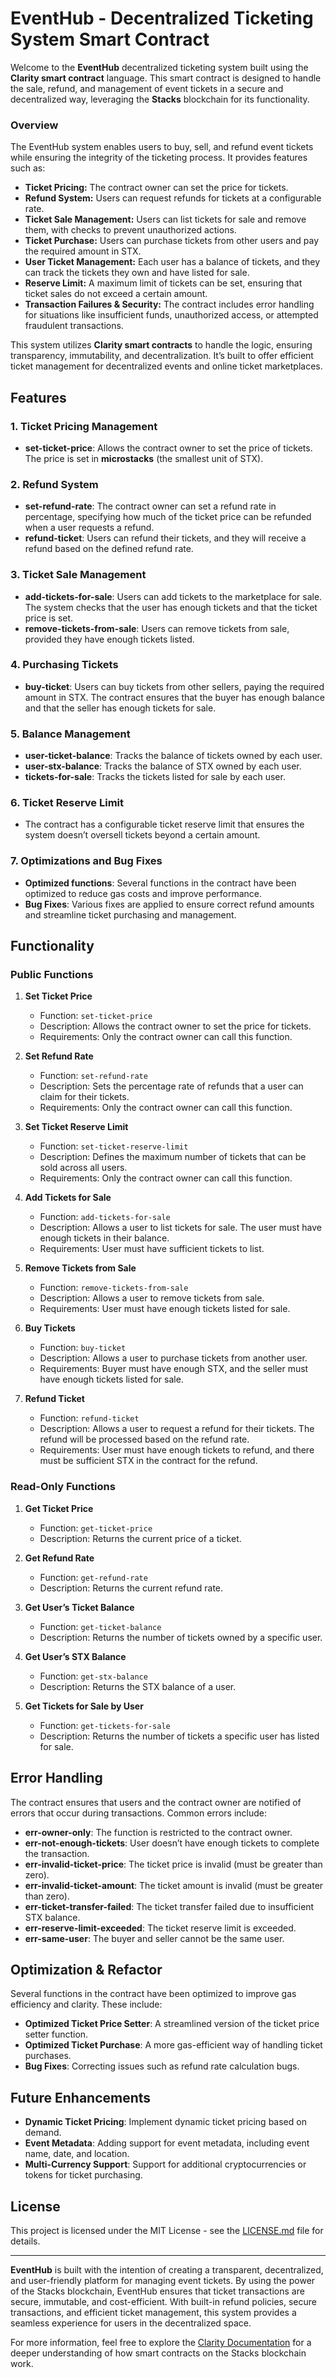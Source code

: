 # EventHub - Decentralized Ticketing System Smart Contract

Welcome to the **EventHub** decentralized ticketing system built using the **Clarity smart contract** language. This smart contract is designed to handle the sale, refund, and management of event tickets in a secure and decentralized way, leveraging the **Stacks** blockchain for its functionality.

### Overview

The EventHub system enables users to buy, sell, and refund event tickets while ensuring the integrity of the ticketing process. It provides features such as:

- **Ticket Pricing:** The contract owner can set the price for tickets.
- **Refund System:** Users can request refunds for tickets at a configurable rate.
- **Ticket Sale Management:** Users can list tickets for sale and remove them, with checks to prevent unauthorized actions.
- **Ticket Purchase:** Users can purchase tickets from other users and pay the required amount in STX.
- **User Ticket Management:** Each user has a balance of tickets, and they can track the tickets they own and have listed for sale.
- **Reserve Limit:** A maximum limit of tickets can be set, ensuring that ticket sales do not exceed a certain amount.
- **Transaction Failures & Security:** The contract includes error handling for situations like insufficient funds, unauthorized access, or attempted fraudulent transactions.

This system utilizes **Clarity smart contracts** to handle the logic, ensuring transparency, immutability, and decentralization. It’s built to offer efficient ticket management for decentralized events and online ticket marketplaces.

## Features

### 1. **Ticket Pricing Management**
- **set-ticket-price**: Allows the contract owner to set the price of tickets. The price is set in **microstacks** (the smallest unit of STX).

### 2. **Refund System**
- **set-refund-rate**: The contract owner can set a refund rate in percentage, specifying how much of the ticket price can be refunded when a user requests a refund.
- **refund-ticket**: Users can refund their tickets, and they will receive a refund based on the defined refund rate.

### 3. **Ticket Sale Management**
- **add-tickets-for-sale**: Users can add tickets to the marketplace for sale. The system checks that the user has enough tickets and that the ticket price is set.
- **remove-tickets-from-sale**: Users can remove tickets from sale, provided they have enough tickets listed.

### 4. **Purchasing Tickets**
- **buy-ticket**: Users can buy tickets from other sellers, paying the required amount in STX. The contract ensures that the buyer has enough balance and that the seller has enough tickets for sale.

### 5. **Balance Management**
- **user-ticket-balance**: Tracks the balance of tickets owned by each user.
- **user-stx-balance**: Tracks the balance of STX owned by each user.
- **tickets-for-sale**: Tracks the tickets listed for sale by each user.

### 6. **Ticket Reserve Limit**
- The contract has a configurable ticket reserve limit that ensures the system doesn’t oversell tickets beyond a certain amount.

### 7. **Optimizations and Bug Fixes**
- **Optimized functions**: Several functions in the contract have been optimized to reduce gas costs and improve performance.
- **Bug Fixes**: Various fixes are applied to ensure correct refund amounts and streamline ticket purchasing and management.

## Functionality

### **Public Functions**

1. **Set Ticket Price**
   - Function: `set-ticket-price`
   - Description: Allows the contract owner to set the price for tickets.
   - Requirements: Only the contract owner can call this function.

2. **Set Refund Rate**
   - Function: `set-refund-rate`
   - Description: Sets the percentage rate of refunds that a user can claim for their tickets.
   - Requirements: Only the contract owner can call this function.

3. **Set Ticket Reserve Limit**
   - Function: `set-ticket-reserve-limit`
   - Description: Defines the maximum number of tickets that can be sold across all users.
   - Requirements: Only the contract owner can call this function.

4. **Add Tickets for Sale**
   - Function: `add-tickets-for-sale`
   - Description: Allows a user to list tickets for sale. The user must have enough tickets in their balance.
   - Requirements: User must have sufficient tickets to list.

5. **Remove Tickets from Sale**
   - Function: `remove-tickets-from-sale`
   - Description: Allows a user to remove tickets from sale.
   - Requirements: User must have enough tickets listed for sale.

6. **Buy Tickets**
   - Function: `buy-ticket`
   - Description: Allows a user to purchase tickets from another user.
   - Requirements: Buyer must have enough STX, and the seller must have enough tickets listed for sale.

7. **Refund Ticket**
   - Function: `refund-ticket`
   - Description: Allows a user to request a refund for their tickets. The refund will be processed based on the refund rate.
   - Requirements: User must have enough tickets to refund, and there must be sufficient STX in the contract for the refund.

### **Read-Only Functions**

1. **Get Ticket Price**
   - Function: `get-ticket-price`
   - Description: Returns the current price of a ticket.

2. **Get Refund Rate**
   - Function: `get-refund-rate`
   - Description: Returns the current refund rate.

3. **Get User’s Ticket Balance**
   - Function: `get-ticket-balance`
   - Description: Returns the number of tickets owned by a specific user.

4. **Get User’s STX Balance**
   - Function: `get-stx-balance`
   - Description: Returns the STX balance of a user.

5. **Get Tickets for Sale by User**
   - Function: `get-tickets-for-sale`
   - Description: Returns the number of tickets a specific user has listed for sale.

## Error Handling

The contract ensures that users and the contract owner are notified of errors that occur during transactions. Common errors include:

- **err-owner-only**: The function is restricted to the contract owner.
- **err-not-enough-tickets**: User doesn’t have enough tickets to complete the transaction.
- **err-invalid-ticket-price**: The ticket price is invalid (must be greater than zero).
- **err-invalid-ticket-amount**: The ticket amount is invalid (must be greater than zero).
- **err-ticket-transfer-failed**: The ticket transfer failed due to insufficient STX balance.
- **err-reserve-limit-exceeded**: The ticket reserve limit is exceeded.
- **err-same-user**: The buyer and seller cannot be the same user.

## Optimization & Refactor

Several functions in the contract have been optimized to improve gas efficiency and clarity. These include:

- **Optimized Ticket Price Setter**: A streamlined version of the ticket price setter function.
- **Optimized Ticket Purchase**: A more gas-efficient way of handling ticket purchases.
- **Bug Fixes**: Correcting issues such as refund rate calculation bugs.

## Future Enhancements

- **Dynamic Ticket Pricing**: Implement dynamic ticket pricing based on demand.
- **Event Metadata**: Adding support for event metadata, including event name, date, and location.
- **Multi-Currency Support**: Support for additional cryptocurrencies or tokens for ticket purchasing.

## License

This project is licensed under the MIT License - see the [LICENSE.md](LICENSE.md) file for details.

---

**EventHub** is built with the intention of creating a transparent, decentralized, and user-friendly platform for managing event tickets. By using the power of the Stacks blockchain, EventHub ensures that ticket transactions are secure, immutable, and cost-efficient. With built-in refund policies, secure transactions, and efficient ticket management, this system provides a seamless experience for users in the decentralized space.

For more information, feel free to explore the [Clarity Documentation](https://www.claritylang.org/) for a deeper understanding of how smart contracts on the Stacks blockchain work.
